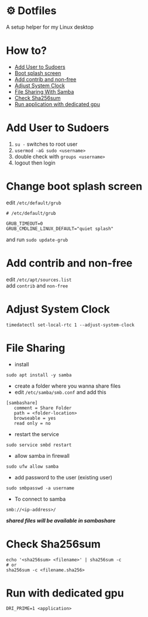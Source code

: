 # ⚙ Dotfiles
A setup helper for my Linux desktop
# How to?
* [Add User to Sudoers](#add-user-to-sudoers)
* [Boot splash screen](#change-boot-splash-screen)
* [Add contrib and non-free](#add-contrib-and-non-free)
* [Adjust System Clock](#adjust-system-clock)
* [File Sharing With Samba](#file-sharing)
* [Check Sha256sum](#check-sha256sum)
* [Run application with dedicated gpu](#run-with-dedicated-gpu)
# Add User to Sudoers
1. ```su -``` switches to root user
2. ```usermod -aG sudo <username>```
3. double check with ```groups <username>```
4. logout then login

# Change boot splash screen
edit ```/etc/default/grub```
```
# /etc/default/grub

GRUB_TIMEOUT=0
GRUB_CMDLINE_LINUX_DEFAULT="quiet splash"
```
and run
```sudo update-grub```
# Add contrib and non-free
edit ```/etc/apt/sources.list```<br>
add ```contrib``` and ```non-free```
# Adjust System Clock
```
timedatectl set-local-rtc 1 --adjust-system-clock
```
# File Sharing
- install
```
sudo apt install -y samba
```
- create a folder where you wanna share files<br>
- edit ```/etc/samba/smb.conf``` and add this
```
[sambashare]
   comment = Share Folder
   path = <folder-location>
   browseable = yes
   read only = no
```
- restart the service
```
sudo service smbd restart
```
- allow samba in firewall
```
sudo ufw allow samba
```
- add password to the user (existing user)
```
sudo smbpasswd -a username
```
- To connect to samba
```
smb://<ip-address>/
```
***shared files will be available in sambashare***
# Check Sha256sum
```
echo '<sha256sum> <filename>' | sha256sum -c
# or
sha256sum -c <filename.sha256>
```
# Run with dedicated gpu
```
DRI_PRIME=1 <application>
```
